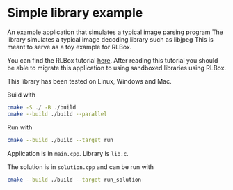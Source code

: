 # Simple library example

An example application that simulates a typical image parsing program
The library simulates a typical image decoding library such as libjpeg
This is meant to serve as a toy example for RLBox.

You can find the RLBox tutorial [here](https://docs.rlbox.dev).
After reading this tutorial you should be able to migrate this application to
using sandboxed libraries using RLBox.

This library has been tested on Linux, Windows and Mac.

Build with

```bash
cmake -S ./ -B ./build
cmake --build ./build --parallel
```

Run with

```bash
cmake --build ./build --target run
```

Application is in `main.cpp`. Library is `lib.c`.

The solution is in `solution.cpp` and can be run with

```bash
cmake --build ./build --target run_solution
```

